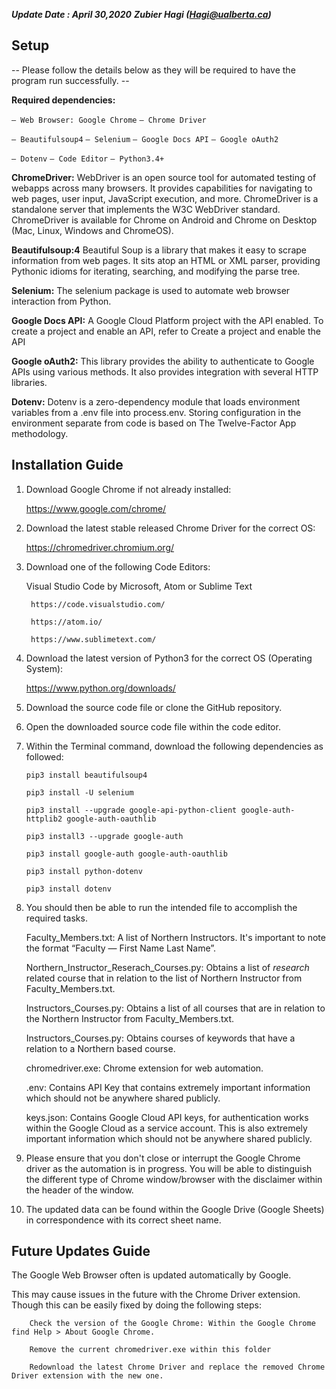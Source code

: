 **_Update Date : April 30,2020_**
**_Zubier Hagi (Hagi@ualberta.ca)_**

## Setup ##

-- Please follow the details below as they will be required to have the program run successfully. --

**Required dependencies:**

`— Web Browser: Google Chrome`
`— Chrome Driver`

`— Beautifulsoup4`
`— Selenium`
`— Google Docs API`
`— Google oAuth2`

`— Dotenv`
`— Code Editor`
`— Python3.4+`


**ChromeDriver:**
WebDriver is an open source tool for automated testing of webapps across many browsers. It provides capabilities for navigating to web pages, user input, JavaScript execution, and more.  ChromeDriver is a standalone server that implements the W3C WebDriver standard. ChromeDriver is available for Chrome on Android and Chrome on Desktop (Mac, Linux, Windows and ChromeOS).  


**Beautifulsoup:4**
Beautiful Soup is a library that makes it easy to scrape information from web pages. It sits atop an HTML or XML parser, providing Pythonic idioms for iterating, searching, and modifying the parse tree.

**Selenium:**
The selenium package is used to automate web browser interaction from Python. 


**Google Docs API:**
A Google Cloud Platform project with the API enabled. To create a project and enable an API, refer to Create a project and enable the API

**Google oAuth2:**
This library provides the ability to authenticate to Google APIs using various methods. It also provides integration with several HTTP libraries.

**Dotenv:**
Dotenv is a zero-dependency module that loads environment variables from a .env file into process.env. Storing configuration in the environment separate from code is based on The Twelve-Factor App methodology.


## Installation Guide ##
1) Download Google Chrome if not already installed:

    https://www.google.com/chrome/

2) Download the latest stable released Chrome Driver for the correct OS:

    https://chromedriver.chromium.org/

3) Download one of the following Code Editors:

    Visual Studio Code by Microsoft, Atom or Sublime Text
    
        https://code.visualstudio.com/
        
        https://atom.io/
        
        https://www.sublimetext.com/

4) Download the latest version of Python3 for the correct OS (Operating System):

    https://www.python.org/downloads/

5) Download the source code file or clone the GitHub repository. 

6) Open the downloaded source code file within the code editor.

7) Within the Terminal command, download the following dependencies as followed:

   `pip3 install beautifulsoup4`
    
   `pip3 install -U selenium`
    
   `pip3 install --upgrade google-api-python-client google-auth-httplib2 google-auth-oauthlib`
    
   `pip3 install3 --upgrade google-auth`
    
   `pip3 install google-auth google-auth-oauthlib`
    
   `pip3 install python-dotenv`
    
   `pip3 install dotenv`

8) You should then be able to run the intended file to accomplish the required tasks.

    Faculty_Members.txt: A list of Northern Instructors. It's important to note the format “Faculty — First Name Last Name”.

    Northern_Instructor_Reserach_Courses.py: Obtains a list of *research* related course that in relation to the list of Northern Instructor from Faculty_Members.txt.
    
    Instructors_Courses.py: Obtains a list of all courses that are in relation to the Northern Instructor from Faculty_Members.txt.

    Instructors_Courses.py: Obtains courses of keywords that have a relation to a Northern based course.

    chromedriver.exe: Chrome extension for web automation.

    .env: Contains API Key that contains extremely important information which should not be anywhere shared publicly. 

    keys.json: Contains Google Cloud API keys, for authentication works within the Google Cloud as a service account. This is also extremely important information which should not be anywhere shared publicly.

9) Please ensure that you don't close or interrupt the Google Chrome driver as the automation is in progress. You will be able to distinguish the different type of Chrome window/browser with the disclaimer within the header of the window.

10) The updated data can be found within the Google Drive (Google Sheets) in correspondence with its correct sheet name.


## Future Updates Guide ## 
   The Google Web Browser often is updated automatically by Google. 
   
   This may cause issues in the future with the Chrome Driver extension. Though this can be easily fixed by doing the following steps:

        Check the version of the Google Chrome: Within the Google Chrome find Help > About Google Chrome.
    
        Remove the current chromedriver.exe within this folder
    
        Redownload the latest Chrome Driver and replace the removed Chrome Driver extension with the new one.
